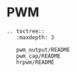 # PWM

```{eval-rst}
.. toctree::
   :maxdepth: 3

   pwm_output/README
   pwm_cap/README
   hrpwm/README

```
